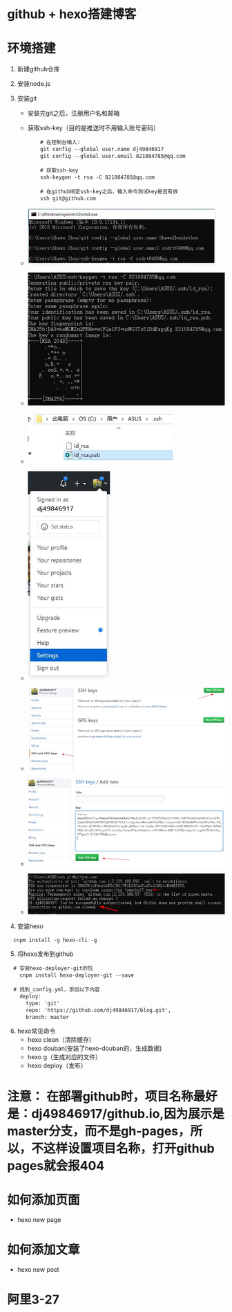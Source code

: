 # github + hexo搭建博客

# 环境搭建
1. 新建github仓库
  
2. 安装node.js
   
3. 安装git
     * 安装完git之后，注册用户名和邮箱
     * 获取ssh-key（目的是推送时不用输入账号密码）
       ```
           # 在控制台输入:
           git config --global user.name dj49846917
           git config --global user.email 821084785@qq.com

           # 获取ssh-key
           ssh-keygen -t rsa -C 821084785@qq.com

           # 在github绑定ssh-key之后，输入命令测试key是否有效
           ssh git@github.com
       ```

     * ![获取ssh-key](images/获取ssh-key.jpg)
     * ![获取ssh-key2](images/获取ssh-key2.jpg)
     * ![获取ssh-key3](images/获取ssh-key3.jpg)
     * ![github绑定ssh-key](images/github绑定ssh-key.jpg)
     * ![github绑定ssh-key2](images/github绑定ssh-key2.jpg)
     * ![github绑定ssh-key3](images/github绑定ssh-key3.jpg)
     * ![github绑定ssh-key4](images/github绑定ssh-key4.jpg)

4. 安装hexo
  ```
    cnpm install -g hexo-cli -g
  ```

5. 将hexo发布到github
  ```
    # 安装hexo-deployer-git的包
      cnpm install hexo-deployer-git --save

    # 找到_config.yml，添加以下内容
      deploy:
        type: 'git'
        repo: 'https://github.com/dj49846917/blog.git',
        branch: master
  ```

6. hexo常见命令
   * hexo clean（清除缓存）
   * hexo douban(安装了hexo-douban的，生成数据) 
   * hexo g（生成对应的文件）
   * hexo deploy（发布）

# 注意： 在部署github时，项目名称最好是：dj49846917/github.io,因为展示是master分支，而不是gh-pages，所以，不这样设置项目名称，打开github pages就会报404

# 如何添加页面
   * hexo new page

# 如何添加文章
   * hexo new post

# 阿里3-27
